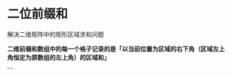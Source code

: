 # 二位前缀和

解决二维矩阵中的矩形区域求和问题

**二维前缀和数组中的每一个格子记录的是「以当前位置为区域的右下角（区域左上角恒定为原数组的左上角）的区域和」**

<img src="E:\笔记\做题笔记\Note-leetcode\images\1614650837-SAIiWg-1.png" alt="1.png" style="zoom: 25%;" />